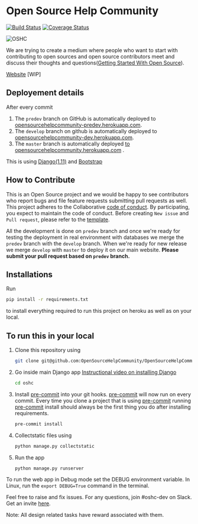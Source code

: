# Open Source Help Community

[![Build Status](https://travis-ci.org/OpenSourceHelpCommunity/OpenSourceHelpCommunity.github.io.svg?branch=predev)](https://travis-ci.org/OpenSourceHelpCommunity/OpenSourceHelpCommunity.github.io) [![Coverage Status](https://coveralls.io/repos/github/OpenSourceHelpCommunity/OpenSourceHelpCommunity.github.io/badge.svg?branch=predev)](https://coveralls.io/github/OpenSourceHelpCommunity/OpenSourceHelpCommunity.github.io?branch=predev)

![OSHC](https://avatars0.githubusercontent.com/u/23719480?v=3&s=200)

We are trying to create a medium where people who want to start with contributing to open sources and open source contributors meet and discuss their thoughts and questions([Getting Started With Open Source](https://github.com/tapasweni-pathak/Getting-Started-With-Contributing-to-Open-Sources)).

[Website](http://opensourcehelpcommunity.herokuapp.com/) [WIP]

## Deployement details

After every commit

1. The `predev` branch on GitHub is automatically deployed to [opensourcehelpcommunity-predev.herokuapp.com](http://opensourcehelpcommunity-predev.herokuapp.com/).
1. The `develop` branch on github is automatically deployed to [opensourcehelpcommunity-dev.herokuapp.com](http://opensourcehelpcommunity-dev.herokuapp.com/).
1. The `master` branch is automatically deployed [to opensourcehelpcommunity.herokuapp.com](http://opensourcehelpcommunity.herokuapp.com/) .

This is using [Django(1.11)](https://www.djangoproject.com/) and [Bootstrap](http://getbootstrap.com/)

## How to Contribute

This is an Open Source project and we would be happy to see contributors who report bugs and file feature requests submitting pull requests as well. This project adheres to the Collaborative [code of conduct](https://github.com/OpenSourceHelpCommunity/OpenSourceHelpCommunity.github.io/blob/develop/CODE_OF_CONDUCT.md). By participating, you expect to maintain the code of conduct. Before creating `New issue` and `Pull request`, please refer to the [template](docs).

All the development is done on `predev` branch and once we're ready for testing the deployment in real environment with databases we merge the `predev` branch with the `develop` branch. When we're ready for new release we merge `develop` with `master` to deploy it on our main website. **Please submit your pull request based on `predev` branch.**

## Installations

Run

```bash
pip install -r requirements.txt
```

to install everything required to run this project on heroku as well as on your local.

## To run this in your local

1. Clone this repository using

   ```bash
   git clone git@github.com:OpenSourceHelpCommunity/OpenSourceHelpCommunity.github.io.git
   ```

1. Go inside main Django app [Instructional video on installing Django](https://youtu.be/qgGIqRFvFFk)

   ```bash
   cd oshc
   ```

1. Install [pre-commit](http://pre-commit.com/) into your git hooks. [pre-commit](http://pre-commit.com/) will now run on every commit. Every time you clone a project that is using [pre-commit](http://pre-commit.com/) running [pre-commit](http://pre-commit.com/) install should always be the first thing you do after installing requirements.

   ```bash
   pre-commit install
   ```

1. Collectstatic files using

   ```bash
   python manage.py collectstatic
   ```

1. Run the app
   ```bash
   python manage.py runserver
   ```

To run the web app in Debug mode set the DEBUG environment variable.
In Linux, run the `export DEBUG=True` command in the terminal.

Feel free to raise and fix issues.
For any questions, join #oshc-dev on Slack. Get an invite [here](https://opensourcehelp.herokuapp.com/).

Note: All design related tasks have reward associated with them.
